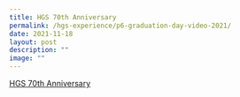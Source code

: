 ```yaml
---
title: HGS 70th Anniversary
permalink: /hgs-experience/p6-graduation-day-video-2021/
date: 2021-11-18
layout: post
description: ""
image: ""
---
```

[HGS 70th Anniversary](/hgs-experience/p6-graduation-day-video-2021/)